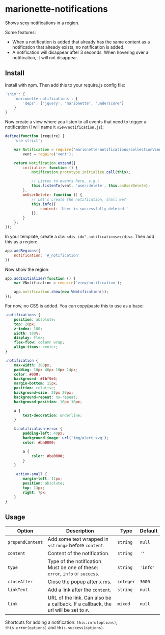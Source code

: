 # marionette-notifications
Shows sexy notifications in a region.

Some features:

- When a notification is added that already has the same content as a notification that already exists, no notification is added.
- A notification will disappear after 3 seconds. When hovering over a notification, it will not disappear.


## Install

Install with npm. Then add this to your require.js config file:

```js
'shim': {
    'marionette-notifications': {
        'deps': ['jquery', 'marionette', 'underscore']
    }
}
```

Now create a view where you listen to all events that need to trigger a notification (I will name it `view/notification.js`);

```js
define(function (require) {
    'use strict';

    var Notification = require('marionette-notifications/collectionView'),
        vent = require('vent');

    return Notification.extend({
        initialize: function () {
            Notification.prototype.initialize.call(this);

            // Listen to events here, e.g.:
            this.listenTo(vent, 'user:delete', this.onUserDelete);
        },
        onUserDelete: function () {
            // Let's create the notification, shall we?
            this.info({
                content: 'User is successfully deleted.'
            });
        }
    };
});
```

In your template, create a div: `<div id="_notifications></div>`. Then add this as a region:

```js
app.addRegions({
    notification: '#_notification'
})
```

Now show the region:

```js
app.addInitializer(function () {
    var VNotification = require('view/notification');

    app.notification.show(new VNotification());
});
```

For now, no CSS is added. You can copy/paste this to use as a base:

```scss
.notifications {
    position: absolute;
    top: 20px;
    z-index: 100;
    width: 100%;
    display: flex;
    flex-flow: column wrap;
    align-items: center;
}

.notification {
    max-width: 300px;
    padding: 10px 40px 10px 14px;
    color: #000;
    background: #fbf9e4;
    margin-bottom: 15px;
    position: relative;
    background-size: 20px 20px;
    background-repeat: no-repeat;
    background-position: 10px 10px;

    a {
        text-decoration: underline;
    }

    &.notification-error {
        padding-left: 40px;
        background-image: url('img/alert.svg');
        color: #ba0000;

        a {
            color: #ba0000;
        }
    }

    .action-small {
        margin-left: 11px;
        position: absolute;
        top: 13px;
        right: 7px;
    }
}
```

## Usage

| __Option__  | __Description__ | __Type__  | __Default__ |
| ---         | ---             | ---       | ---         |
| `prependContent` | Add some text wrapped in `<strong>` before `content`. | `string` | `null` |
| `content` | Content of the notification. | `string` | `''` |
| `type` | Type of the notification. Must be one of these: `error`, `info` or `success`. | `string` | `'info'` |
| `closeAfter` | Close the popup after x ms. | `integer` | `3000` |
| `linkText` | Add a link after the `content`. | `string` | `null` |
| `link` | URL of the link. Can also be a callback. If a callback, the url will be set to `#`. | `mixed` | `null` |

Shortcuts for adding a notification:
`this.info(options)`, `this.error(options)` and `this.success(options)`.
